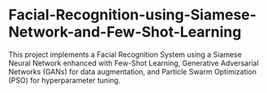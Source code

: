 # Facial-Recognition-using-Siamese-Network-and-Few-Shot-Learning
This project implements a Facial Recognition System using a Siamese Neural Network enhanced with Few-Shot Learning, Generative Adversarial Networks (GANs) for data augmentation, and Particle Swarm Optimization (PSO) for hyperparameter tuning. 
